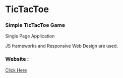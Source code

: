 # TicTacToe
<h3>Simple TicTacToe Game</h3>
<p>Single Page Application</p>
<p>JS frameworks and Responsive Web Design are used.</p>
<h3>Website : </h3>
<a href="http://tanishqproject.host22.com/#!/InstructionScreen" >Click Here</p>
